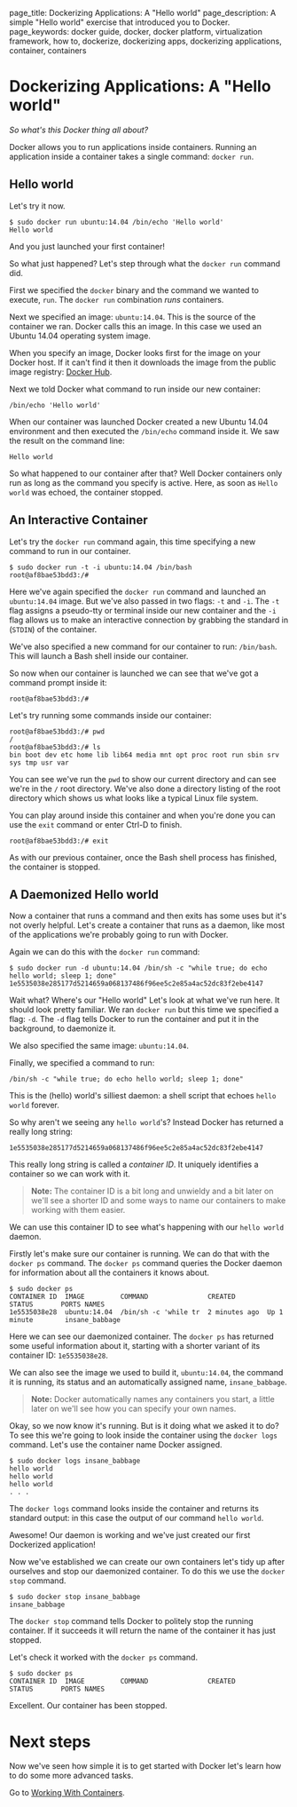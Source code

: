 page_title: Dockerizing Applications: A "Hello world"
page_description: A simple "Hello world" exercise that introduced you to Docker.
page_keywords: docker guide, docker, docker platform, virtualization framework, how to, dockerize, dockerizing apps, dockerizing applications, container, containers

# Dockerizing Applications: A "Hello world"

*So what's this Docker thing all about?*

Docker allows you to run applications inside containers. Running an
application inside a container takes a single command: `docker run`.

## Hello world

Let's try it now.

    $ sudo docker run ubuntu:14.04 /bin/echo 'Hello world'
    Hello world

And you just launched your first container!

So what just happened? Let's step through what the `docker run` command
did.

First we specified the `docker` binary and the command we wanted to
execute, `run`. The `docker run` combination *runs* containers.

Next we specified an image: `ubuntu:14.04`. This is the source of the container
we ran. Docker calls this an image. In this case we used an Ubuntu 14.04
operating system image.

When you specify an image, Docker looks first for the image on your
Docker host. If it can't find it then it downloads the image from the public
image registry: [Docker Hub](https://hub.docker.com).

Next we told Docker what command to run inside our new container:

    /bin/echo 'Hello world'

When our container was launched Docker created a new Ubuntu 14.04
environment and then executed the `/bin/echo` command inside it. We saw
the result on the command line:

    Hello world

So what happened to our container after that? Well Docker containers
only run as long as the command you specify is active. Here, as soon as
`Hello world` was echoed, the container stopped.

## An Interactive Container

Let's try the `docker run` command again, this time specifying a new
command to run in our container.

    $ sudo docker run -t -i ubuntu:14.04 /bin/bash
    root@af8bae53bdd3:/#

Here we've again specified the `docker run` command and launched an
`ubuntu:14.04` image. But we've also passed in two flags: `-t` and `-i`.
The `-t` flag assigns a pseudo-tty or terminal inside our new container
and the `-i` flag allows us to make an interactive connection by
grabbing the standard in (`STDIN`) of the container.

We've also specified a new command for our container to run:
`/bin/bash`. This will launch a Bash shell inside our container.

So now when our container is launched we can see that we've got a
command prompt inside it:

    root@af8bae53bdd3:/#

Let's try running some commands inside our container:

    root@af8bae53bdd3:/# pwd
    /
    root@af8bae53bdd3:/# ls
    bin boot dev etc home lib lib64 media mnt opt proc root run sbin srv sys tmp usr var

You can see we've run the `pwd` to show our current directory and can
see we're in the `/` root directory. We've also done a directory listing
of the root directory which shows us what looks like a typical Linux
file system.

You can play around inside this container and when you're done you can
use the `exit` command or enter Ctrl-D to finish.

    root@af8bae53bdd3:/# exit

As with our previous container, once the Bash shell process has
finished, the container is stopped.

## A Daemonized Hello world

Now a container that runs a command and then exits has some uses but
it's not overly helpful. Let's create a container that runs as a daemon,
like most of the applications we're probably going to run with Docker.

Again we can do this with the `docker run` command:

    $ sudo docker run -d ubuntu:14.04 /bin/sh -c "while true; do echo hello world; sleep 1; done"
    1e5535038e285177d5214659a068137486f96ee5c2e85a4ac52dc83f2ebe4147

Wait what? Where's our "Hello world" Let's look at what we've run here.
It should look pretty familiar. We ran `docker run` but this time we
specified a flag: `-d`. The `-d` flag tells Docker to run the container
and put it in the background, to daemonize it.

We also specified the same image: `ubuntu:14.04`.

Finally, we specified a command to run:

    /bin/sh -c "while true; do echo hello world; sleep 1; done"

This is the (hello) world's silliest daemon: a shell script that echoes
`hello world` forever.

So why aren't we seeing any `hello world`'s? Instead Docker has returned
a really long string:

    1e5535038e285177d5214659a068137486f96ee5c2e85a4ac52dc83f2ebe4147

This really long string is called a *container ID*. It uniquely
identifies a container so we can work with it.

> **Note:** 
> The container ID is a bit long and unwieldy and a bit later
> on we'll see a shorter ID and some ways to name our containers to make
> working with them easier.

We can use this container ID to see what's happening with our `hello
world` daemon.

Firstly let's make sure our container is running. We can
do that with the `docker ps` command. The `docker ps` command queries
the Docker daemon for information about all the containers it knows
about.

    $ sudo docker ps
    CONTAINER ID  IMAGE         COMMAND               CREATED        STATUS       PORTS NAMES
    1e5535038e28  ubuntu:14.04  /bin/sh -c 'while tr  2 minutes ago  Up 1 minute        insane_babbage

Here we can see our daemonized container. The `docker ps` has returned some useful
information about it, starting with a shorter variant of its container ID:
`1e5535038e28`.

We can also see the image we used to build it, `ubuntu:14.04`, the command it
is running, its status and an automatically assigned name,
`insane_babbage`. 

> **Note:** 
> Docker automatically names any containers you start, a
> little later on we'll see how you can specify your own names.

Okay, so we now know it's running. But is it doing what we asked it to do? To see this
we're going to look inside the container using the `docker logs`
command. Let's use the container name Docker assigned.

    $ sudo docker logs insane_babbage
    hello world
    hello world
    hello world
    . . .

The `docker logs` command looks inside the container and returns its standard
output: in this case the output of our command `hello world`.

Awesome! Our daemon is working and we've just created our first
Dockerized application!

Now we've established we can create our own containers let's tidy up
after ourselves and stop our daemonized container. To do this we use the
`docker stop` command.

    $ sudo docker stop insane_babbage
    insane_babbage

The `docker stop` command tells Docker to politely stop the running
container. If it succeeds it will return the name of the container it
has just stopped.

Let's check it worked with the `docker ps` command.

    $ sudo docker ps
    CONTAINER ID  IMAGE         COMMAND               CREATED        STATUS       PORTS NAMES

Excellent. Our container has been stopped.

# Next steps

Now we've seen how simple it is to get started with Docker let's learn how to
do some more advanced tasks.

Go to [Working With Containers](/userguide/usingdocker).

